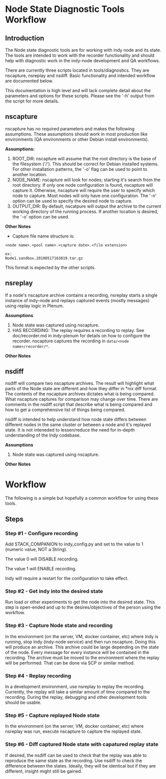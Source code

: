 # Node State Diagnostic Tools Workflow

## Introduction
The Node state diagnostic tools are for working with indy node and its state.
The tools are intended to work with the recorder functionality and should help
with diagnostic work in the indy-node development and QA workflows.
 
There are currently three scripts located in tools/diagnostics. They are
nscapture, nsreplay and nsdiff. Basic functionality and intended workflow are
documented below.

This documentation is high level and will lack complete detail about the
parameters and options for these scripts.  Please see the '-h' output from the
script for more details.

## nscapture

nscapture has no required parameters and makes the following assumptions.
These assumptions should work in most production like environments (QA
environments or other Debian install environments).
 
**Assumptions:**
1. ROOT_DIR: nscapture will assume that the root directory is the base of the
filesystem ('/'). This should be correct for Debian installed systems. For other
installation patterns, the '-o' flag can be used to point to another location.
2. NODE_NAME: nscapture will look for nodes; starting it's search from the root
directory. If only one node configuration is found, nscapture will capture it.
Otherwise, nscapture will require the user to specify which node to capture.
Most nodes will only have one configuration. The '-n' option can be used to
specify the desired node to capture.
3. OUTPUT_DIR: By default, nscatpure will output the archive to the current
working directory of the running process. If another location is desired,
the '-o' option can be used. 

**Other Notes**
* Capture file name structure is:

```
<node name>.<pool name>.<capture date>.<file extension>

ex:
Node1.sandbox.20180517163819.tar.gz
```

This format is expected by the other scripts.

## nsreplay
If a node's nscapture archive contains a recording, nsreplay starts a single
instance of indy-node and replays captured events (mostly messages) using
replay logic in Plenum.

**Assumptions**
1. Node state was captured using nscapture.
2. HAS RECORDING: The replay requires a recording to replay. See doc/recorder.md
in indy-plenum for details on how to configure the recorder. nscapture captures
the recording in ```data/<node name>/recorder/*```.

**Other Notes**

## nsdiff
nsdiff will compare two nscapture archives. The result will highlight what parts
of the Node state are different and how they differ in *nix diff format. The
contents of the nscapture archives dictates what is being compared. What
nscapture captures for comparison may change over time. There are comments in
the nsdiff script that describe what is being compared and how to get a
comprehensive list of things being compared.

nsdiff is intended to help understand how node state differs between different
nodes in the same cluster or between a node and it's replayed state. It is not
inteneded to lessen/reduce the need for in-depth understanding of the Indy
codebase.

**Assumptions**
1. Node state was captured using nscapture.

**Other Notes**

# Workflow
The following is a simple but hopefully a common workflow for using these tools.
## Steps
### Step #1 - Configure recording
Add STACK_COMPANION to indy_config.py and set to the value to 1 (numeric value,
NOT a String). 

The value 0 will DISABLE recording.

The value 1 will ENABLE recording.

Indy will require a restart for the configuration to take effect.
### Step #2 - Get indy into the desired state
Run load or other experiments to get the node into the desired state. This step
is open-ended and up to the desires/objectives of the person using the workflow.

### Step #3 - Capture Node state and recording
In the environment (on the server, VM, docker container, etc) where Indy is
running, stop Indy (indy-node service) and then run nscapture. Doing this 
will produce an archive. This archive could be large depending on the state of
the node. Every message for every instance will be contained in the recording.
The archive must be moved to the environment where the replay will be performed.
That can be done via SCP or similar method.

### Step #4 - Replay recording
In a development environment, use nsreplay to replay the recording. Currently,
the replay will take a similar amount of time compared to the recording. During
the replay, debugging and other development tools should be usable. 

### Step #5 - Capture replayed Node state
In the environment (on the server, VM, docker container, etc) where nsreplay was
run, execute nscapture to capture the replayed state.

### Step #6 - Diff captured Node state with capatured replay state
If desired, the nsdiff can be used to check that the replay was able to
reproduce the same state as the recording.  Use nsdiff to check the difference
between the states. Ideally, they will be identical but if they are different, 
insight might still be gained. 
